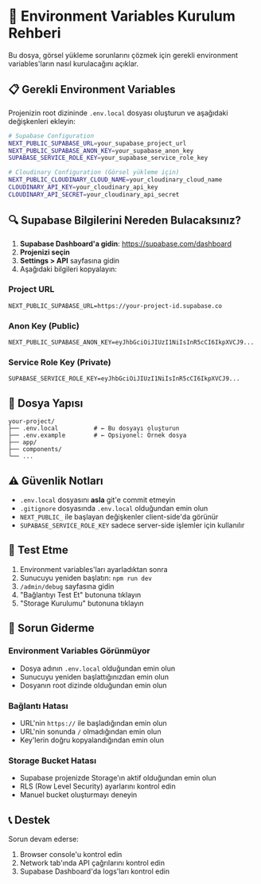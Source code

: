 # 🔧 Environment Variables Kurulum Rehberi

Bu dosya, görsel yükleme sorunlarını çözmek için gerekli environment variables'ların nasıl kurulacağını açıklar.

## 📋 Gerekli Environment Variables

Projenizin root dizininde `.env.local` dosyası oluşturun ve aşağıdaki değişkenleri ekleyin:

```bash
# Supabase Configuration
NEXT_PUBLIC_SUPABASE_URL=your_supabase_project_url
NEXT_PUBLIC_SUPABASE_ANON_KEY=your_supabase_anon_key
SUPABASE_SERVICE_ROLE_KEY=your_supabase_service_role_key

# Cloudinary Configuration (Görsel yükleme için)
NEXT_PUBLIC_CLOUDINARY_CLOUD_NAME=your_cloudinary_cloud_name
CLOUDINARY_API_KEY=your_cloudinary_api_key
CLOUDINARY_API_SECRET=your_cloudinary_api_secret
```

## 🔍 Supabase Bilgilerini Nereden Bulacaksınız?

1. **Supabase Dashboard'a gidin**: https://supabase.com/dashboard
2. **Projenizi seçin**
3. **Settings > API** sayfasına gidin
4. Aşağıdaki bilgileri kopyalayın:

### Project URL
```
NEXT_PUBLIC_SUPABASE_URL=https://your-project-id.supabase.co
```

### Anon Key (Public)
```
NEXT_PUBLIC_SUPABASE_ANON_KEY=eyJhbGciOiJIUzI1NiIsInR5cCI6IkpXVCJ9...
```

### Service Role Key (Private)
```
SUPABASE_SERVICE_ROLE_KEY=eyJhbGciOiJIUzI1NiIsInR5cCI6IkpXVCJ9...
```

## 📁 Dosya Yapısı

```
your-project/
├── .env.local          # ← Bu dosyayı oluşturun
├── .env.example        # ← Opsiyonel: Örnek dosya
├── app/
├── components/
└── ...
```

## ⚠️ Güvenlik Notları

- `.env.local` dosyasını **asla** git'e commit etmeyin
- `.gitignore` dosyasında `.env.local` olduğundan emin olun
- `NEXT_PUBLIC_` ile başlayan değişkenler client-side'da görünür
- `SUPABASE_SERVICE_ROLE_KEY` sadece server-side işlemler için kullanılır

## 🧪 Test Etme

1. Environment variables'ları ayarladıktan sonra
2. Sunucuyu yeniden başlatın: `npm run dev`
3. `/admin/debug` sayfasına gidin
4. "Bağlantıyı Test Et" butonuna tıklayın
5. "Storage Kurulumu" butonuna tıklayın

## 🔧 Sorun Giderme

### Environment Variables Görünmüyor
- Dosya adının `.env.local` olduğundan emin olun
- Sunucuyu yeniden başlattığınızdan emin olun
- Dosyanın root dizinde olduğundan emin olun

### Bağlantı Hatası
- URL'nin `https://` ile başladığından emin olun
- URL'nin sonunda `/` olmadığından emin olun
- Key'lerin doğru kopyalandığından emin olun

### Storage Bucket Hatası
- Supabase projenizde Storage'ın aktif olduğundan emin olun
- RLS (Row Level Security) ayarlarını kontrol edin
- Manuel bucket oluşturmayı deneyin

## 📞 Destek

Sorun devam ederse:
1. Browser console'u kontrol edin
2. Network tab'ında API çağrılarını kontrol edin
3. Supabase Dashboard'da logs'ları kontrol edin 